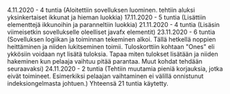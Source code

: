 4.11.2020 - 4 tuntia (Aloitettiin sovelluksen luominen. tehtiin aluksi yksinkertaiset ikkunat ja hieman luokkia)
17.11.2020 - 5 tuntia (Lisättiin elementtejä ikkunoihin ja paranneltiin luokkia)
21.11.2020 - 4 tuntia (Lisäsin viimeisetkin sovellukselle oleelliset javafx elementit)
23.11.2020 - 6 tuntia (Sovelluksen logiikan ja toiminnan tekeminen alkoi. Tällä hetkellä noppien heittäminen ja niiden lukitseminen toimii. Tuloskorttiin kohtaan "Ones" eli ykkösiin voidaan nyt lisätä tuloksia. Tapaa miten tulokset lisätään ja niiden hakeminen kun pelaaja vaihtuu pitää parantaa.  Muut kohdat tehdään seuraavaksi)
24.11.2020 - 2 tuntia (Tehtiin muutamia pieniä korjauksia, jotka eivät toimineet. Esimerkiksi pelaajan vaihtaminen ei välillä onnistunut indeksiongelmasta johtuen.)
Yhteensä 21 tuntia käytetty.
